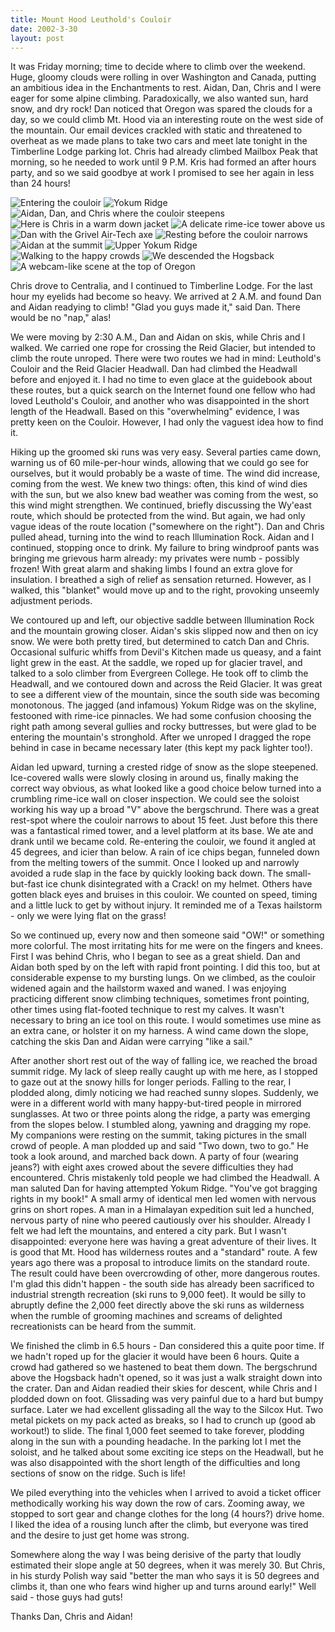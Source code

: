 ```yaml
---
title: Mount Hood Leuthold's Couloir
date: 2002-3-30
layout: post
---
```



It was Friday morning; time to decide where to climb over the
weekend. Huge, gloomy clouds were rolling in over Washington and
Canada, putting an ambitious idea in the Enchantments to rest. 
Aidan,
Dan, 
Chris 
and I were eager for some alpine climbing. Paradoxically,
we also wanted sun, hard snow, and dry rock! Dan noticed that Oregon
was spared the clouds for a day, so we could climb Mt. Hood via an
interesting route on the west side of the mountain. Our email devices
crackled with static and threatened to overheat as we made plans to
take two cars and meet late tonight in the Timberline Lodge parking
lot. Chris had already climbed Mailbox Peak that morning, so he needed
to work until 9 P.M. Kris had formed an after hours party, and so we
said goodbye at work I promised to see her again in less than 24
hours!

![Entering the couloir](images/articles/trips/2002/onwaygul.jpg)
![Yokum Ridge](images/articles/trips/2002/yokumhai.jpg)
![Aidan, Dan, and Chris where the couloir steepens](images/articles/trips/2002/entergully.jpg)
![Here is Chris in a warm down jacket](images/articles/trips/2002/chrisgul.jpg)
![A delicate rime-ice tower above us](images/articles/trips/2002/rimetower.jpg)
![Dan with the Grivel Air-Tech axe](images/articles/trips/2002/dangul.jpg)
![Resting before the couloir narrows](images/articles/trips/2002/restarea.jpg)
![Aidan at the summit](images/articles/trips/2002/aidanmitski.jpg)
![Upper Yokum Ridge](images/articles/trips/2002/billowrid.jpg)
![Walking to the happy crowds](images/articles/trips/2002/hsumridge.jpg)
![We descended the Hogsback](images/articles/trips/2002/hogback.jpg)
![A webcam-like scene at the top of Oregon](images/articles/trips/2002/hoodtop.jpg)


Chris drove to Centralia, and I continued to Timberline Lodge. For the
last hour my eyelids had become so heavy. We arrived at 2 A.M. and
found Dan and Aidan readying to climb! "Glad you guys made it," said
Dan. There would be no "nap," alas!


We were moving by 2:30 A.M., Dan and Aidan on skis, while Chris and I
walked. We carried one rope for crossing the Reid Glacier, but
intended to climb the route unroped. There were two routes we had in
mind: Leuthold's Couloir and the Reid Glacier Headwall. Dan had
climbed the Headwall before and enjoyed it. I had no time to even
glace at the guidebook about these routes, but a quick search on the
Internet found one fellow who had loved Leuthold's Couloir, and
another who was disappointed in the short length of the
Headwall. Based on this "overwhelming" evidence, I was pretty keen on
the Couloir. However, I had only the vaguest idea how to find it.


Hiking up the groomed ski runs was very easy. Several parties came
down, warning us of 60 mile-per-hour winds, allowing that we could go
see for ourselves, but it would probably be a waste of time. The wind
did increase, coming from the west. We knew two things: often, this
kind of wind dies with the sun, but we also knew bad weather was
coming from the west, so this wind might strengthen. We continued,
briefly discussing the Wy'east route, which should be protected from
the wind. But again, we had only vague ideas of the route location
("somewhere on the right"). Dan and Chris pulled ahead, turning into
the wind to reach Illumination Rock. Aidan and I continued, stopping
once to drink. My failure to bring windproof pants was bringing me
grievous harm already: my privates were numb - possibly frozen! With
great alarm and shaking limbs I found an extra glove for insulation. I
breathed a sigh of relief as sensation returned. However, as I walked,
this "blanket" would move up and to the right, provoking unseemly
adjustment periods.


We contoured up and left, our objective saddle between Illumination
Rock and the mountain growing closer.  Aidan's skis slipped now and
then on icy snow. We were both pretty tired, but determined to catch
Dan and Chris. Occasional sulfuric whiffs from Devil's Kitchen made us
queasy, and a faint light grew in the east. At the saddle, we roped up
for glacier travel, and talked to a solo climber from Evergreen
College. He took off to climb the Headwall, and we contoured down and
across the Reid Glacier. It was great to see a different view of the
mountain, since the south side was becoming monotonous. The jagged
(and infamous) Yokum Ridge was on the skyline, festooned with rime-ice
pinnacles. We had some confusion choosing the right path among several
gullies and rocky buttresses, but were glad to be entering the
mountain's stronghold. After we unroped I dragged the rope behind in
case in became necessary later (this kept my pack lighter too!).


Aidan led upward, turning a crested ridge of snow as the slope
steepened. Ice-covered walls were slowly closing in around us, finally
making the correct way obvious, as what looked like a good choice
below turned into a crumbling rime-ice wall on closer inspection. We
could see the soloist working his way up a broad "V" above the
bergschrund. There was a great rest-spot where the couloir narrows to
about 15 feet. Just before this there was a fantastical rimed tower,
and a level platform at its base. We ate and drank until we became
cold. Re-entering the couloir, we found it angled at 45 degrees, and
icier than below. A rain of ice chips began, funneled down from the
melting towers of the summit. Once I looked up and narrowly avoided a
rude slap in the face by quickly looking back down. The small-but-fast
ice chunk disintegrated with a Crack! on my helmet. Others have gotten
black eyes and bruises in this couloir. We counted on speed, timing
and a little luck to get by without injury. It reminded me of a Texas
hailstorm - only we were lying flat on the grass!



So we continued up, every now and then someone said "OW!"  or
something more colorful. The most irritating hits for me were on the
fingers and knees. First I was behind Chris, who I began to see as a
great shield.  Dan and Aidan both sped by on the left with rapid front
pointing. I did this too, but at considerable expense to my bursting
lungs. On we climbed, as the couloir widened again and the hailstorm
waxed and waned. I was enjoying practicing different snow climbing
techniques, sometimes front pointing, other times using flat-footed
technique to rest my calves. It wasn't necessary to bring an ice tool
on this route. I would sometimes use mine as an extra cane, or holster
it on my harness. A wind came down the slope, catching the skis Dan
and Aidan were carrying "like a sail."


After another short rest out of the way of falling ice, we reached the
broad summit ridge. My lack of sleep really caught up with me here, as
I stopped to gaze out at the snowy hills for longer periods. Falling
to the rear, I plodded along, dimly noticing we had reached sunny
slopes.  Suddenly, we were in a different world with many
happy-but-tired people in mirrored sunglasses. At two or three points
along the ridge, a party was emerging from the slopes below. I
stumbled along, yawning and dragging my rope. My companions were
resting on the summit, taking pictures in the small crowd of people. A
man plodded up and said "Two down, two to go." He took a look around,
and marched back down. A party of four (wearing jeans?) with eight
axes crowed about the severe difficulties they had encountered. Chris
mistakenly told people we had climbed the Headwall. A man saluted Dan
for having attempted Yokum Ridge. "You've got bragging rights in my
book!" A small army of identical men led women with nervous grins on
short ropes. A man in a Himalayan expedition suit led a hunched,
nervous party of nine who peered cautiously over his shoulder. Already
I felt we had left the mountains, and entered a city park. But I
wasn't disappointed: everyone here was having a great adventure of
their lives. It is good that Mt. Hood has wilderness routes and a
"standard" route.  A few years ago there was a proposal to introduce
limits on the standard route. The result could have been overcrowding
of other, more dangerous routes. I'm glad this didn't happen - the
south side has already been sacrificed to industrial strength
recreation (ski runs to 9,000 feet). It would be silly to abruptly
define the 2,000 feet directly above the ski runs as wilderness when
the rumble of grooming machines and screams of delighted
recreationists can be heard from the summit.


We finished the climb in 6.5 hours - Dan considered this a quite poor
time. If we hadn't roped up for the glacier it would have been 6
hours. Quite a crowd had gathered so we hastened to beat them
down. The bergschrund above the Hogsback hadn't opened, so it was just
a walk straight down into the crater. Dan and Aidan readied their
skies for descent, while Chris and I plodded down on foot. Glissading
was very painful due to a hard but bumpy surface. Later we had
excellent glissading all the way to the Silcox Hut. Two metal pickets
on my pack acted as breaks, so I had to crunch up (good ab workout!)
to slide. The final 1,000 feet seemed to take forever, plodding along
in the sun with a pounding headache. In the parking lot I met the
soloist, and he talked about some exciting ice steps on the Headwall,
but he was also disappointed with the short length of the difficulties
and long sections of snow on the ridge. Such is life!


We piled everything into the vehicles when I arrived to avoid a ticket
officer methodically working his way down the row of cars. Zooming
away, we stopped to sort gear and change clothes for the long (4
hours?) drive home. I liked the idea of a rousing lunch after the
climb, but everyone was tired and the desire to just get home was
strong.


Somewhere along the way I was being derisive of the party that loudly
estimated their slope angle at 50 degrees, when it was merely 30. But
Chris, in his sturdy Polish way said "better the man who says it is 50
degrees and climbs it, than one who fears wind higher up and turns
around early!"  Well said - those guys had guts!


Thanks Dan, Chris and Aidan!


